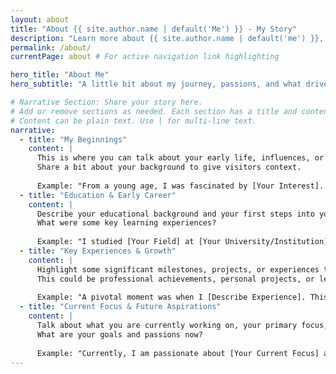 ```yaml
---
layout: about
title: "About {{ site.author.name | default('Me') }} - My Story"
description: "Learn more about {{ site.author.name | default('me') }}, my background, journey, and what I do."
permalink: /about/
currentPage: about # For active navigation link highlighting

hero_title: "About Me"
hero_subtitle: "A little bit about my journey, passions, and what drives me."

# Narrative Section: Share your story here.
# Add or remove sections as needed. Each section has a title and content.
# Content can be plain text. Use | for multi-line text.
narrative:
  - title: "My Beginnings"
    content: |
      This is where you can talk about your early life, influences, or what sparked your interests. 
      Share a bit about your background to give visitors context.
      
      Example: "From a young age, I was fascinated by [Your Interest]. This curiosity led me to..."
  - title: "Education & Early Career"
    content: |
      Describe your educational background and your first steps into your professional field or area of expertise.
      What were some key learning experiences?
      
      Example: "I studied [Your Field] at [Your University/Institution] and then began my career as a [Your Role] at [Company/Project]..."
  - title: "Key Experiences & Growth"
    content: |
      Highlight some significant milestones, projects, or experiences that shaped your journey and skills.
      This could be professional achievements, personal projects, or learning curves.
      
      Example: "A pivotal moment was when I [Describe Experience]. This taught me the importance of [Key Learning]."
  - title: "Current Focus & Future Aspirations"
    content: |
      Talk about what you are currently working on, your primary focus, and what you hope to achieve in the future.
      What are your goals and passions now?
      
      Example: "Currently, I am passionate about [Your Current Focus] and I am working towards [Your Future Goal]. My aim is to..."
---
```


